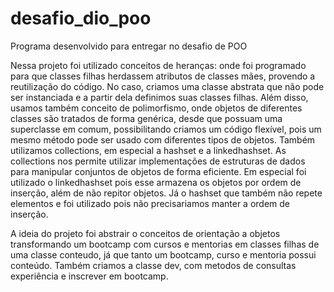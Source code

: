 # desafio_dio_poo
Programa desenvolvido para entregar no desafio de POO

Nessa projeto foi utilizado conceitos de heranças: onde foi programado para que classes filhas herdassem atributos de classes mães, provendo a reutilização do código. No caso, criamos uma classe abstrata que não pode ser instanciada e a partir dela definimos suas classes filhas.
Além disso, usamos também conceito de polimorfismo, onde objetos de diferentes classes são tratados de forma genérica, desde que possuam uma superclasse em comum, possibilitando criamos um código flexível, pois um mesmo método pode ser usado com diferentes tipos de objetos.
Também utilizamos collections, em especial a hashset e a linkedhashset. As collections nos permite utilizar implementações de estruturas de dados para manipular conjuntos de objetos de forma eficiente. Em especial foi utilizado o linkedhashset pois esse armazena os objetos por ordem de inserção, além de não repitor objetos. Já o hashset que também não repete elementos e foi utilizado pois não precisariamos manter a ordem de inserção.

A ideia do projeto foi abstrair o conceitos de orientação a objetos transformando um bootcamp com cursos e mentorias em classes filhas de uma classe conteudo, já que tanto um bootcamp, curso e mentoria possui conteúdo. Também criamos a classe dev, com metodos de consultas experiência e inscrever em bootcamp.
